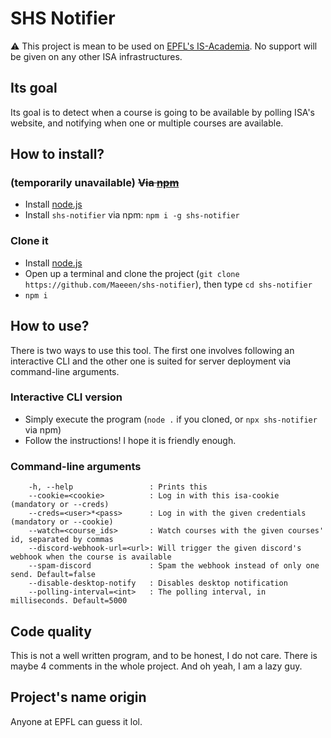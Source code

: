 # SHS Notifier

:warning: This project is mean to be used on [EPFL's IS-Academia](https://isa.epfl.ch). No support will be given on any other ISA infrastructures.

## Its goal

Its goal is to detect when a course is going to be available by polling ISA's website, and notifying when one or multiple courses are available.

## How to install?

### (temporarily unavailable) ~~Via [npm](https://www.npmjs.com/package/shs-notifier)~~

* Install [node.js](https://nodejs.org/en/download)
* Install `shs-notifier` via npm: `npm i -g shs-notifier`

### Clone it

* Install [node.js](https://nodejs.org/en/download)
* Open up a terminal and clone the project (`git clone https://github.com/Maeeen/shs-notifier`), then type `cd shs-notifier`
* `npm i`

## How to use?

There is two ways to use this tool. The first one involves following an interactive CLI and the other one is suited for server deployment via command-line arguments.

### Interactive CLI version

* Simply execute the program (`node .` if you cloned, or `npx shs-notifier` via npm)
* Follow the instructions! I hope it is friendly enough.

### Command-line arguments

```
    -h, --help                 : Prints this
    --cookie=<cookie>          : Log in with this isa-cookie (mandatory or --creds)
    --creds=<user>*<pass>      : Log in with the given credentials (mandatory or --cookie)
    --watch=<course_ids>       : Watch courses with the given courses' id, separated by commas
    --discord-webhook-url=<url>: Will trigger the given discord's webhook when the course is available
    --spam-discord             : Spam the webhook instead of only one send. Default=false
    --disable-desktop-notify   : Disables desktop notification
    --polling-interval=<int>   : The polling interval, in milliseconds. Default=5000
```


## Code quality

This is not a well written program, and to be honest, I do not care. There is maybe 4 comments in the whole project. And oh yeah, I am a lazy guy.

## Project's name origin

Anyone at EPFL can guess it lol.